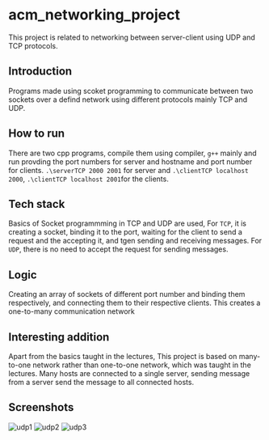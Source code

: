 # acm_networking_project
This project is related to networking between server-client using UDP and TCP protocols.

## Introduction
Programs made using scoket programming to communicate between two sockets over a defind network using different protocols mainly TCP and UDP.

## How to run
There are two cpp programs, compile them using compiler, `g++` mainly and run provding the port numbers for server and hostname and port number for clients. 
`.\serverTCP 2000 2001` for server and `.\clientTCP localhost 2000`, `.\clientTCP localhost 2001`for the clients.

## Tech stack
Basics of Socket programmming in TCP and UDP are used, For `TCP`, it is creating a socket, binding it to the port,  waiting for the client to send a request and the accepting it, and tgen sending and receiving messages. For `UDP`, there is no need to accept the request for sending messages. 

## Logic
Creating an array of sockets of different port number and binding them respectively, and connecting them to their respective clients. This creates a one-to-many communication network

## Interesting addition
Apart from the basics taught in the lectures, This project is based on many-to-one network rather than one-to-one network, which was taught in the lectures. Many hosts are connected to a single server, sending message from a server send the message to all connected hosts.

## Screenshots 

![udp1](https://user-images.githubusercontent.com/62436345/109860321-00730f80-7c84-11eb-9053-94d3926151cc.png)
![udp2](https://user-images.githubusercontent.com/62436345/109860319-ffda7900-7c83-11eb-815e-ca9f17f5960d.png)
![udp3](https://user-images.githubusercontent.com/62436345/109860316-fd781f00-7c83-11eb-85da-4e7265a7675b.png)


